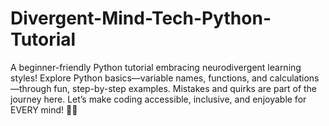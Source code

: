 # Divergent-Mind-Tech-Python-Tutorial
A beginner-friendly Python tutorial embracing neurodivergent learning styles! Explore Python basics—variable names, functions, and calculations—through fun, step-by-step examples. Mistakes and quirks are part of the journey here. Let’s make coding accessible, inclusive, and enjoyable for EVERY mind! 🧠✨
